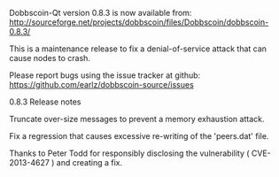 Dobbscoin-Qt version 0.8.3 is now available from:
  http://sourceforge.net/projects/dobbscoin/files/Dobbscoin/dobbscoin-0.8.3/

This is a maintenance release to fix a denial-of-service attack that
can cause nodes to crash.

Please report bugs using the issue tracker at github:
  https://github.com/earlz/dobbscoin-source/issues

0.8.3 Release notes

Truncate over-size messages to prevent a memory exhaustion attack.

Fix a regression that causes excessive re-writing of the 'peers.dat' file.


Thanks to Peter Todd for responsibly disclosing the vulnerability
( CVE-2013-4627 ) and creating a fix.
